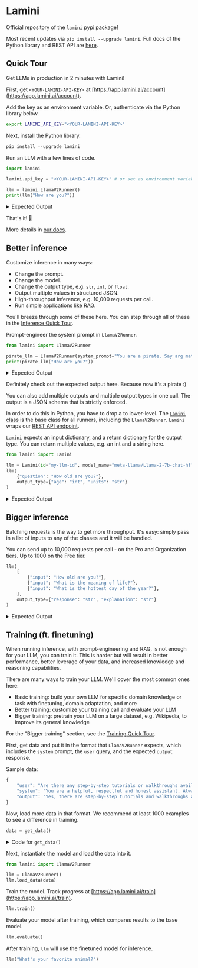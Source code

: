 # Lamini

Official repository of the [`lamini` pypi package](https://pypi.org/project/lamini/)!

Most recent updates via `pip install --upgrade lamini`. Full docs of the Python library and REST API are [here](https://lamini-ai.github.io/).

## Quick Tour

Get LLMs in production in 2 minutes with Lamini!

First, get `<YOUR-LAMINI-API-KEY>` at [https://app.lamini.ai/account](https://app.lamini.ai/account).

Add the key as an environment variable. Or, authenticate via the Python library below.

```bash
export LAMINI_API_KEY="<YOUR-LAMINI-API-KEY>"
```

Next, install the Python library.

  ```python
  pip install --upgrade lamini
  ```

  Run an LLM with a few lines of code.
  ```python
  import lamini

  lamini.api_key = "<YOUR-LAMINI-API-KEY>" # or set as environment variable above
  
  llm = lamini.LlamaV2Runner()
  print(llm("How are you?"))
  ```
  <details>
  <summary>Expected Output</summary>

      "Hello! I'm just an AI, I don't have feelings or emotions like humans do, but I'm here to help you with any questions or concerns you may have. I'm programmed to provide respectful, safe, and accurate responses, and I will always do my best to help you. Please feel free to ask me anything, and I will do my best to assist you. Is there something specific you would like to know or discuss?"

  </details>

  That's it! 🎉


More details in [our docs](https://lamini-ai.github.io/).

## Better inference

Customize inference in many ways:

- Change the prompt.
- Change the model.
- Change the output type, e.g. `str`, `int`, or `float`.
- Output multiple values in structured JSON.
- High-throughput inference, e.g. 10,000 requests per call.
- Run simple applications like [RAG](applications/rag.md).

You'll breeze through some of these here. You can step through all of these in the [Inference Quick Tour](https://lamini-ai.github.io/inference/quick_tour.md).

Prompt-engineer the system prompt in `LlamaV2Runner`.
```python hl_lines="3"
from lamini import LlamaV2Runner

pirate_llm = LlamaV2Runner(system_prompt="You are a pirate. Say arg matey!")
print(pirate_llm("How are you?"))
```
<details>
<summary>Expected Output</summary>
    ```
    ARGH matey! *adjusts eye patch* I be doin' grand, thank ye for askin'! The sea be callin' me name, and me heart be yearnin' fer the next great adventure. *winks* What be bringin' ye to these fair waters? Maybe we can share a pint o' grog and swap tales o' the high seas? *grin*
    ```
</details>

Definitely check out the expected output here. Because now it's a pirate :)
    
You can also add multiple outputs and multiple output types in one call. The output is a JSON schema that is strictly enforced.

In order to do this in Python, you have to drop a to lower-level. The [`Lamini` class](lamini_python_class/__init__.md) is the base class for all runners, including the `LlamaV2Runner`. `Lamini` wraps our [REST API endpoint](rest_api/completions.md).

`Lamini` expects an input dictionary, and a return dictionary for the output type. You can return multiple values, e.g. an int and a string here.

```python hl_lines="4-7"
from lamini import Lamini

llm = Lamini(id="my-llm-id", model_name="meta-llama/Llama-2-7b-chat-hf")
llm(
    {"question": "How old are you?"},
    output_type={"age": "int", "units": "str"}
)
```

<details>
<summary>Expected Output</summary>
    ```
    {
        'age': 25,
        'units': 'years'
    }
    ```
</details>

## Bigger inference

Batching requests is the way to get more throughput. It's easy: simply pass in a list of inputs to any of the classes and it will be handled.

You can send up to 10,000 requests per call - on the Pro and Organization tiers. Up to 1000 on the Free tier.

```python hl_lines="2-6"
llm(
    [
        {"input": "How old are you?"},
        {"input": "What is the meaning of life?"},
        {"input": "What is the hottest day of the year?"},
    ],
    output_type={"response": "str", "explanation": "str"}
)
```

<details>
<summary>Expected Output</summary>
    ```
    [
        {  
            'response': 'I am 27 years old ',
            'explanation': 'I am 27 years old because I was born on January 1, 1994'
        },
        {
            'response': "The meaning of life is to find purpose, happiness, and fulfillment. It is to live a life that is true to oneself and to contribute to the greater good. It is to find joy in the simple things and to pursue one's passions with dedication and perseverance. It is to love and be loved, to laugh and cry, and to leave a lasting impact on the world ", 
            'explanation': "The meaning of life is a complex and deeply personal question that has puzzled philosophers and theologians for centuries. There is no one definitive answer, as it depends on an individual's beliefs, values, and experiences. However, some common themes that many people find give meaning to their lives include:"
        },
        {
            'response': 'The hottest day of the year in Los Angeles is typically around July 22nd, with an average high temperature of 88°F (31°C). ',
            'explanation': 'The hottest day of the year in Los Angeles is usually caused by a high-pressure system that brings hot air from the deserts to the coast. This can lead to temperatures reaching as high as 100°F (38°C) on some days, but the average high temperature is around 88°F (31°C).'
        }
    ]
    ```
</details>


## Training (ft. finetuning)

When running inference, with prompt-engineering and RAG, is not enough for your LLM, you can train it. This is harder but will result in better performance, better leverage of your data, and increased knowledge and reasoning capabilities.

There are many ways to train your LLM. We'll cover the most common ones here:

* Basic training: build your own LLM for specific domain knowledge or task with finetuning, domain adaptation, and more
* Better training: customize your training call and evaluate your LLM
* Bigger training: pretrain your LLM on a large dataset, e.g. Wikipedia, to improve its general knowledge


For the "Bigger training" section, see the [Training Quick Tour](https://lamini-ai.github.io/training/quick_tour.md).

First, get data and put it in the format that `LlamaV2Runner` expects, which includes the `system` prompt, the `user` query, and the expected `output` response.

Sample data:

```python
{
    "user": "Are there any step-by-step tutorials or walkthroughs available in the documentation?",
    "system": "You are a helpful, respectful and honest assistant. Always answer as helpfully as possible, while being safe.  Your answers should not include any harmful, unethical, racist, sexist, toxic, dangerous, or illegal content. Please ensure that your responses are socially unbiased and positive in nature.",
    "output": "Yes, there are step-by-step tutorials and walkthroughs available in the documentation section. Here\u2019s an example for using Lamini to get insights into any python library: https://lamini-ai.github.io/example/",
}
```

Now, load more data in that format. We recommend at least 1000 examples to see a difference in training.

```python
data = get_data()
```

<details>
<summary>Code for <code>get_data()</code></summary>

```python
def get_data():
    data = [
        {
            "user": "Are there any step-by-step tutorials or walkthroughs available in the documentation?",
            "system": "You are a helpful, respectful and honest assistant. Always answer as helpfully as possible, while being safe.  Your answers should not include any harmful, unethical, racist, sexist, toxic, dangerous, or illegal content. Please ensure that your responses are socially unbiased and positive in nature.",
            "output": "Yes, there are step-by-step tutorials and walkthroughs available in the documentation section. Here\u2019s an example for using Lamini to get insights into any python library: https://lamini-ai.github.io/example/",
        },
        {
            "user": "Is the Lamini type system similar to a python type system?",
            "output": "Yes, the Lamini type system is built using Pydantic BaseModel.",
        },
        {
            "user": "Does Lamini have a limit on the number of API requests I can make?",
            "output": "Lamini provides each user with free tokens up front.",
        },
        {
            "user": "What does it mean to cancel a job using the `cancel_job()` function? Can we stop the machine from doing its task?",
            "output": "The `cancel_job()` function is used to stop a training job that is currently running.",
        },
        {
            "user": "Can Lamini automatically handle hyperparameter tuning during the customization process? How does it optimize the model for a specific use case?",
            "output": "Lamini is capable of automatically handling hyperparameter tuning during the model customization process. It employs an intelligent algorithm to explore the hyperparameter space and find the optimal combination of values. This is done through techniques such as heuristics, grid search, random search, Bayesian optimization, or genetic algorithms. Lamini efficiently utilizes computational resources to evaluate multiple model instances with different hyperparameter configurations. It incorporates techniques like cross-validation to prevent overfitting and ensure generalization. By automating hyperparameter tuning, Lamini streamlines the machine learning workflow and improves the chances of developing high-performing models for specific use cases.",
        },
        {
            "user": "Can you explain the CC-BY license mentioned? What does it allow me to do with the customized language model?",
            "output": "Lamini allows for commercial use of their LLM technology under a permissive Apache 2.0 license unless otherwise specified. You keep access and ownership of your own data, and we don't use your data to train models for anyone else but you. For more information, please reach out to Lamini directly.",
        },
        {
            "user": "Can Lamini be used on a regular computer, or do I need specialized hardware or software?",
            "output": "Lamini can be used on a regular computer without any specialized hardware or software by using the python client or REST APIs. It is designed to be easily accessible and user-friendly.  The LLM Engine itself requires GPU accelerated servers capable of running large language models.  Lamini hosts such machines that can be easily connected to, e.g. from a jupyter notebook or python program.  Lamini also offers enterprise deployments of the LLM Engine on your infrastructure.",
        },
        {
            "user": "Does Lamini require an internet connection to work, or can I use it offline?",
            "output": "Lamini requires an internet connection to work, as it is a cloud-based language model. However, you can use it offline by downloading and running a local instance of the Lamini API. To learn more about this deployment process, reach out to the Lamini team.",
        },
        {
            "user": "Can Lamini help me with tasks like translating text or answering questions, or is it focused on generating text?",
            "output": "Lamini is primarily focused on generating text, and it can be used for tasks like summarization and paraphrasing. Lamini can also be used to train a LLM for tasks like translation and question answering. You\u2019re talking to a model trained using Lamini right now!",
        },
        {
            "user": "What is Lamini? Is it like a robot or a computer program?",
            "output": "Lamini is a program for the execution of LLMs called a large language model engine. It is not a robot, but rather a tool for building and executing LLMs.",
        },
    ]
    return data
```

</details>

Next, instantiate the model and load the data into it.

```python
from lamini import LlamaV2Runner

llm = LlamaV2Runner()
llm.load_data(data)
```

Train the model. Track progress at [https://app.lamini.ai/train](https://app.lamini.ai/train).

```python
llm.train()
```

Evaluate your model after training, which compares results to the base model.

```python
llm.evaluate()
```

After training, `llm` will use the finetuned model for inference.

```python
llm("What's your favorite animal?")
```

<br><br>
